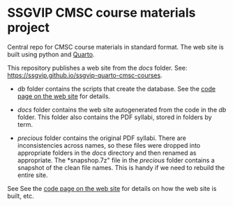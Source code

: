 # SSGVIP CMSC course materials project

Central repo for CMSC course materials in standard format.  The web site is built using python and [Quarto](https://quarto.org).

This repository publishes a web site from the *docs* folder. See: <https://ssgvip.github.io/ssgvip-quarto-cmsc-courses>.

* *db* folder contains the scripts that create the database. See the [code page on the web site](https://ssgvip.github.io/ssgvip-quarto-cmsc-courses/scanner.html) for details.

* *docs* folder contains the web site autogenerated from the code in the *db* folder. This folder also contains the PDF syllabi, stored in folders by term.

* *precious* folder contains the original PDF syllabi. There are inconsistencies across names, so these files were dropped into appropriate folders in the *docs* directory and then renamed as appropriate. The *snapshop.7z" file in the *precious* folder contains a snapshot of the clean file names. This is handy if we need to rebuild the entire site.

See See the [code page on the web site](https://ssgvip.github.io/ssgvip-quarto-cmsc-courses/scanner.html) for details on how the web site is built, etc.
